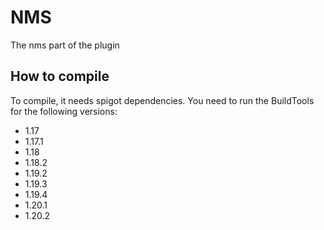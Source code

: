 # NMS

The nms part of the plugin

## How to compile

To compile, it needs spigot dependencies.
You need to run the BuildTools for the following versions:

- 1.17
- 1.17.1
- 1.18
- 1.18.2
- 1.19.2
- 1.19.3
- 1.19.4
- 1.20.1
- 1.20.2
